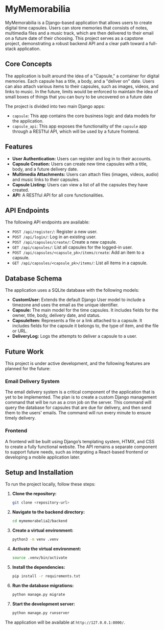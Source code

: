 # MyMemorabilia

MyMemorabilia is a Django-based application that allows users to create digital time capsules. Users can store memories that consists of notes, multimedia files and a music track, which are then delivered to their email on a future date of their choosing. This project serves as a capstone project, demonstrating a robust backend API and a clear path toward a full-stack application.

## Core Concepts

The application is built around the idea of a "Capsule," a container for digital memories. Each capsule has a title, a body, and a "deliver on" date. Users can also attach various items to their capsules, such as images, videos, and links to music. In the future, limits would be enforced to maintain the idea of small boxes of things that you can bury to be uncovered on a future date

The project is divided into two main Django apps:

*   `capsule`: This app contains the core business logic and data models for the application.
*   `capsule_api`: This app exposes the functionality of the `capsule` app through a RESTful API, which will be used by a future frontend.

## Features

*   **User Authentication:** Users can register and log in to their accounts.
*   **Capsule Creation:** Users can create new time capsules with a title, body, and a future delivery date.
*   **Multimedia Attachments:** Users can attach files (images, videos, audio) and music links to their capsules.
*   **Capsule Listing:** Users can view a list of all the capsules they have created.
*   **API:** A RESTful API for all core functionalities.

## API Endpoints

The following API endpoints are available:

*   `POST /api/register/`: Register a new user.
*   `POST /api/login/`: Log in an existing user.
*   `POST /api/capsules/create/`: Create a new capsule.
*   `GET /api/capsules/`: List all capsules for the logged-in user.
*   `POST /api/capsules/<capsule_pk>/items/create`: Add an item to a capsule.
*   `GET /api/capsules/<capsule_pk>/items/`: List all items in a capsule.

## Database Schema

The application uses a SQLite database with the following models:

*   **CustomUser:** Extends the default Django User model to include a timezone and uses the email as the unique identifier.
*   **Capsule:** The main model for the time capsules. It includes fields for the owner, title, body, delivery date, and status.
*   **CapsuleItem:** Represents a file or a link attached to a capsule. It includes fields for the capsule it belongs to, the type of item, and the file or URL.
*   **DeliveryLog:** Logs the attempts to deliver a capsule to a user.

## Future Work

This project is under active development, and the following features are planned for the future:

### Email Delivery System

The email delivery system is a critical component of the application that is yet to be implemented. The plan is to create a custom Django management command that will be run as a cron job on the server. This command will query the database for capsules that are due for delivery, and then send them to the users' emails. The command will run every minute to ensure timely delivery.

### Frontend
A frontend will be built using Django’s templating system, HTMX, and CSS to create a fully functional website. The API remains a separate component to support future needs, such as integrating a React-based frontend or developing a mobile application later.

## Setup and Installation

To run the project locally, follow these steps:

1.  **Clone the repository:**
    ```bash
    git clone <repository-url>
    ```
2.  **Navigate to the backend directory:**
    ```bash
    cd mymemorabelia2/backend
    ```
3.  **Create a virtual environment:**
    ```bash
    python3 -m venv .venv
    ```
4.  **Activate the virtual environment:**
    ```bash
    source .venv/bin/activate
    ```
5.  **Install the dependencies:**
    ```bash
    pip install -r requirements.txt
    ```
6.  **Run the database migrations:**
    ```bash
    python manage.py migrate
    ```
7.  **Start the development server:**
    ```bash
    python manage.py runserver
    ```

The application will be available at `http://127.0.0.1:8000/`.
